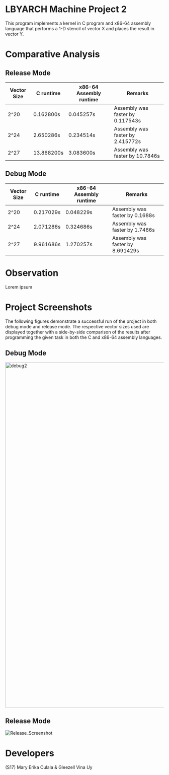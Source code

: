 # LBYARCH Machine Project 2
This program implements a kernel in C program and x86-64 assembly language that performs a 1-D stencil of vector X and places the result in vector Y.

# Comparative Analysis
## Release Mode
| Vector Size  | C runtime | x86-64 Assembly runtime | Remarks
| ------------- | ------------- | ------------- | ------------- |
| 2^20  | 0.162800s  | 0.045257s | Assembly was faster by 0.117543s |
| 2^24  | 2.650286s  | 0.234514s | Assembly was faster by 2.415772s |
| 2^27  | 13.868200s  | 3.083600s | Assembly was faster by 10.7846s |

## Debug Mode
| Vector Size  | C runtime | x86-64 Assembly runtime | Remarks
| ------------- | ------------- | ------------- | ------------- |
| 2^20  | 0.217029s  | 0.048229s | Assembly was faster by 0.1688s |
| 2^24  | 2.071286s  | 0.324686s | Assembly was faster by 1.7466s |
| 2^27  | 9.961686s  | 1.270257s | Assembly was faster by 8.691429s |

# Observation
Lorem ipsum

# Project Screenshots
The following figures demonstrate a successful run of the project in both debug mode and release mode. The respective vector sizes used are displayed together with a side-by-side comparison of the results after programming the given task in both the C and x86-64 assembly languages. 

## Debug Mode

<img width="1097" alt="debug2" src="https://github.com/wavybangsy/LBYARCH-MP2/assets/76273496/8982d8d0-7fd9-4389-9166-e343356a5dd7">

## Release Mode
![Release_Screenshot](https://github.com/wavybangsy/LBYARCH-MP2/assets/26676907/209987c7-7ddc-45c2-b6ee-0b34f3525391)

# Developers
(S17) Mary Erika Culala & Gleezell Vina Uy

